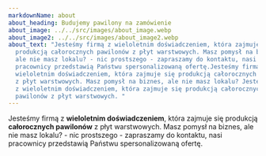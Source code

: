 ```yaml
---
markdownName: about
about_heading: Budujemy pawilony na zamówienie
about_image: ../../src/images/about_image.webp
about_image2: ../../src/images/about_image2.webp
about_text: "Jesteśmy firmą z wieloletnim doświadczeniem, która zajmuje się
  produkcją całorocznych pawilonów z płyt warstwowych. Masz pomysł na biznes,
  ale nie masz lokalu? - nic prostszego - zapraszamy do kontaktu, nasi
  pracownicy przedstawią Państwu spersonalizowaną ofertę.Jesteśmy firmą z
  wieloletnim doświadczeniem, która zajmuje się produkcją całorocznych pawilonów
  z płyt warstwowych. Masz pomysł na biznes, ale nie masz lokalu? Jesteśmy firmą
  z wieloletnim doświadczeniem, która zajmuje się produkcją całorocznych
  pawilonów z płyt warstwowych. "
---
```

Jesteśmy firmą z **wieloletnim doświadczeniem**, która zajmuje się produkcją **całorocznych pawilonów** z płyt warstwowych. Masz pomysł na biznes, ale nie masz lokalu? - nic prostszego - zapraszamy do kontaktu, nasi pracownicy przedstawią Państwu spersonalizowaną ofertę.
